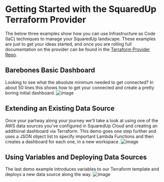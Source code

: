 # Getting Started with the SquaredUp Terraform Provider
The below three examples show how you can use Infrastructure as Code (IaC) techniques to manage your SquaredUp landscape.  These examples are just to get your ideas started, and once you are rolling full documentation on the provider can be found in the [Terraform Provider Repo](https://github.com/squaredup/terraform-provider-squaredup/blob/main/docs/index.md).

## Barebones Basic Dashboard
Looking to see what the absolute minimum needed to get connected?  In about 50 lines this shows how to get your connected and create a pretty boring initial dashboard.
![image](https://github.com/squaredup/introduction-to-squaredup-terraform/assets/17866458/b7dc3eae-1087-4872-9d7d-ff95691cf665)

## Extending an Existing Data Source
Once your partway along your journey we'll take a look at using one of the AWS data sources you've configured in SquaredUp Cloud and creating an additional dashboard via Terraform.  This demo goes one step further and uses a JSON object list to specify important Lambda Functions and then creates a dashboard for each one, in a new workspace.
![image](https://github.com/squaredup/introduction-to-squaredup-terraform/assets/17866458/8f63b0a2-38af-4082-a414-805455389dce)

## Using Variables and Deploying Data Sources
The last demo example introduces variables to our Terraform template and deploys a new data source along the way.
![image](https://github.com/squaredup/introduction-to-squaredup-terraform/assets/17866458/7facb8d1-2e5d-4210-ab16-4b0477b760a9)
